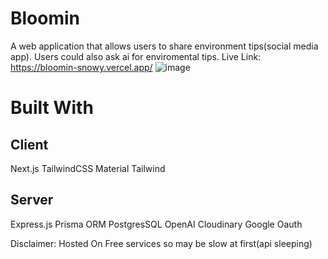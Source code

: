 # Bloomin
A web application that allows users to share environment tips(social media app). Users could also ask ai for enviromental tips. 
Live Link: https://bloomin-snowy.vercel.app/
![image](https://github.com/luismolinuevo/Bloomin/assets/89353175/eea7e303-8f02-460d-8231-8cdc901455c1)

# Built With
## Client
Next.js
TailwindCSS
Material Tailwind

## Server
Express.js
Prisma ORM
PostgresSQL
OpenAI
Cloudinary
Google Oauth

Disclaimer: Hosted On Free services so may be slow at first(api sleeping)



